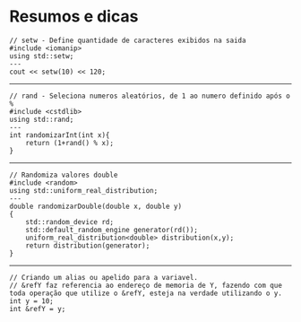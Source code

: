 # Resumos e dicas

    // setw - Define quantidade de caracteres exibidos na saida
    #include <iomanip>
    using std::setw;
    ---
    cout << setw(10) << 120; 

---
    // rand - Seleciona numeros aleatórios, de 1 ao numero definido após o %
    #include <cstdlib>
    using std::rand;
    ---
    int randomizarInt(int x){
        return (1+rand() % x);
    }
----
    // Randomiza valores double
    #include <random>
    using std::uniform_real_distribution;
    ---
    double randomizarDouble(double x, double y)
    {
        std::random_device rd;
        std::default_random_engine generator(rd());  
        uniform_real_distribution<double> distribution(x,y);
        return distribution(generator);
    }
----
    // Criando um alias ou apelido para a variavel.
    // &refY faz referencia ao endereço de memoria de Y, fazendo com que toda operação que utilize o &refY, esteja na verdade utilizando o y.
    int y = 10;
    int &refY = y;
